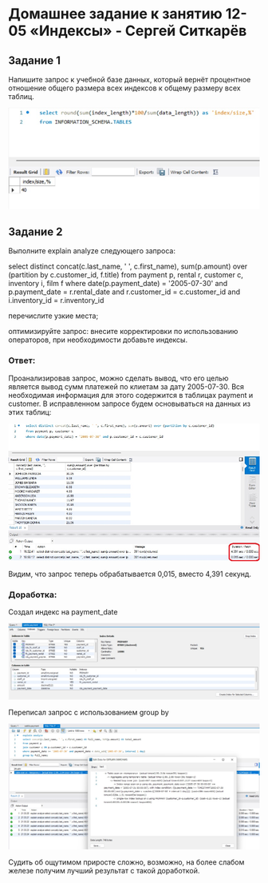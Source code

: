 # Домашнее задание к занятию 12-05 «Индексы» - Сергей Ситкарёв

## Задание 1

Напишите запрос к учебной базе данных, который вернёт процентное отношение общего размера всех индексов к общему размеру всех таблиц.

![Задание1](https://github.com/SSitkarev/12-05/blob/main/img/1.jpg)

## Задание 2

Выполните explain analyze следующего запроса:

select distinct concat(c.last_name, ' ', c.first_name), sum(p.amount) over (partition by c.customer_id, f.title)
from payment p, rental r, customer c, inventory i, film f
where date(p.payment_date) = '2005-07-30' and p.payment_date = r.rental_date and r.customer_id = c.customer_id and i.inventory_id = r.inventory_id

перечислите узкие места;

оптимизируйте запрос: внесите корректировки по использованию операторов, при необходимости добавьте индексы.

### Ответ:

Проанализировав запрос, можно сделать вывод, что его целью является вывод сумм платежей по клиетам за дату 2005-07-30. 
Вся необходимая информация для этого содержится в таблицах payment и customer.
В исправленном запросе будем основываться на данных из этих таблиц:

![Задание2](https://github.com/SSitkarev/12-05/blob/main/img/2.jpg)

Видим, что запрос теперь обрабатывается 0,015, вместо 4,391 секунд.

### Доработка:

Создал индекс на payment_date

![Задание2](https://github.com/SSitkarev/12-05/blob/main/img/2_1.jpg)

Переписал запрос с использованием group by

![Задание2](https://github.com/SSitkarev/12-05/blob/main/img/2_2.jpg)

Судить об ощутимом приросте сложно, возможно, на более слабом железе получим лучший результат с такой доработкой.